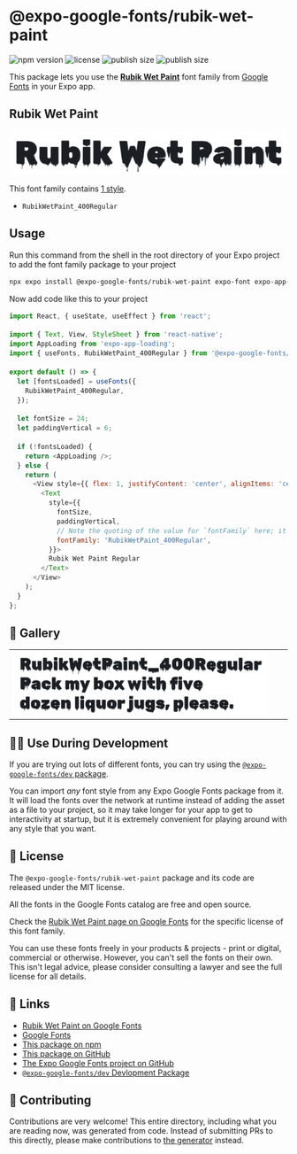 # @expo-google-fonts/rubik-wet-paint

![npm version](https://flat.badgen.net/npm/v/@expo-google-fonts/rubik-wet-paint)
![license](https://flat.badgen.net/github/license/expo/google-fonts)
![publish size](https://flat.badgen.net/packagephobia/install/@expo-google-fonts/rubik-wet-paint)
![publish size](https://flat.badgen.net/packagephobia/publish/@expo-google-fonts/rubik-wet-paint)

This package lets you use the [**Rubik Wet Paint**](https://fonts.google.com/specimen/Rubik+Wet+Paint) font family from [Google Fonts](https://fonts.google.com/) in your Expo app.

## Rubik Wet Paint

![Rubik Wet Paint](./font-family.png)

This font family contains [1 style](#-gallery).

- `RubikWetPaint_400Regular`

## Usage

Run this command from the shell in the root directory of your Expo project to add the font family package to your project
```sh
npx expo install @expo-google-fonts/rubik-wet-paint expo-font expo-app-loading
```

Now add code like this to your project
```js
import React, { useState, useEffect } from 'react';

import { Text, View, StyleSheet } from 'react-native';
import AppLoading from 'expo-app-loading';
import { useFonts, RubikWetPaint_400Regular } from '@expo-google-fonts/rubik-wet-paint';

export default () => {
  let [fontsLoaded] = useFonts({
    RubikWetPaint_400Regular,
  });

  let fontSize = 24;
  let paddingVertical = 6;

  if (!fontsLoaded) {
    return <AppLoading />;
  } else {
    return (
      <View style={{ flex: 1, justifyContent: 'center', alignItems: 'center' }}>
        <Text
          style={{
            fontSize,
            paddingVertical,
            // Note the quoting of the value for `fontFamily` here; it expects a string!
            fontFamily: 'RubikWetPaint_400Regular',
          }}>
          Rubik Wet Paint Regular
        </Text>
      </View>
    );
  }
};

```

## 🔡 Gallery


||||
|-|-|-|
|![RubikWetPaint_400Regular](./RubikWetPaint_400Regular.ttf.png)||||


## 👩‍💻 Use During Development

If you are trying out lots of different fonts, you can try using the [`@expo-google-fonts/dev` package](https://github.com/expo/google-fonts/tree/master/font-packages/dev#readme).

You can import *any* font style from any Expo Google Fonts package from it. It will load the fonts
over the network at runtime instead of adding the asset as a file to your project, so it may take longer
for your app to get to interactivity at startup, but it is extremely convenient
for playing around with any style that you want.

## 📖 License

The `@expo-google-fonts/rubik-wet-paint` package and its code are released under the MIT license.

All the fonts in the Google Fonts catalog are free and open source.

Check the [Rubik Wet Paint page on Google Fonts](https://fonts.google.com/specimen/Rubik+Wet+Paint) for the specific license of this font family.

You can use these fonts freely in your products & projects - print or digital, commercial or otherwise. However, you can't sell the fonts on their own. This isn't legal advice, please consider consulting a lawyer and see the full license for all details.

## 🔗 Links

- [Rubik Wet Paint on Google Fonts](https://fonts.google.com/specimen/Rubik+Wet+Paint)
- [Google Fonts](https://fonts.google.com/)
- [This package on npm](https://www.npmjs.com/package/@expo-google-fonts/rubik-wet-paint)
- [This package on GitHub](https://github.com/expo/google-fonts/tree/master/font-packages/rubik-wet-paint)
- [The Expo Google Fonts project on GitHub](https://github.com/expo/google-fonts)
- [`@expo-google-fonts/dev` Devlopment Package](https://github.com/expo/google-fonts/tree/master/font-packages/dev)

## 🤝 Contributing

Contributions are very welcome! This entire directory, including what you are reading now, was generated from code. Instead of submitting PRs to this directly, please make contributions to [the generator](https://github.com/expo/google-fonts/tree/master/packages/generator) instead.
